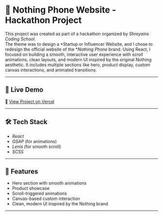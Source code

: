 
# 📱 Nothing Phone Website - Hackathon Project

This project was created as part of a hackathon organized by *Shreyains Coding School*.  
The theme was to design a *Startup or Influencer Website, and I chose to redesign the official website of the **Nothing Phone* brand.
Using React, I focused on building a smooth, interactive user experience with scroll animations, clean layouts, and modern UI inspired by the original Nothing aesthetic.
It includes multiple sections like hero, product display, custom canvas interactions, and animated transitions.

---

## 🚀 Live Demo

🔗 [View Project on Vercel](https://hackathon-project-shreryians-coding.vercel.app/)

---

## 🛠️ Tech Stack

- *React*
- *GSAP* (for animations)
- *Lenis* (for smooth scroll)
- *SCSS*

---

## 🎯 Features

- Hero section with smooth animations  
- Product showcase  
- Scroll-triggered animations  
- Canvas-based custom interaction  
- Clean, modern UI inspired by the Nothing brand

---


